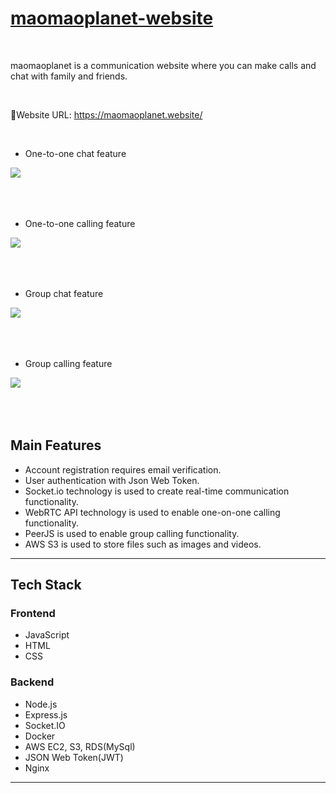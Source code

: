 # [maomaoplanet-website](https://maomaoplanet.website/)


<br/>

maomaoplanet is a communication website where you can make calls and chat with family and friends.

<br/>

🔗Website URL: https://maomaoplanet.website/

<br/>

* One-to-one chat feature

![](static/images/single_chat.gif)
<br/>
<br/>
<br/>
<br/>

* One-to-one calling feature

![](static/images/phone_call.gif)
<br/>
<br/>
<br/>
<br/>

* Group chat feature

![](static/images/group_chat.gif)
<br/>
<br/>
<br/>
<br/>

* Group calling feature

![](static/images/group_call.gif)
<br/>
<br/>
<br/>
<br/>


## Main Features

* Account registration requires email verification.
* User authentication with Json Web Token.
* Socket.io technology is used to create real-time communication functionality.
* WebRTC API technology is used to enable one-on-one calling functionality.
* PeerJS is used to enable group calling functionality.
* AWS S3 is used to store files such as images and videos.
<hr/>

## Tech Stack
### Frontend
* JavaScript
* HTML
* CSS


### Backend
* Node.js
* Express.js
* Socket.IO
* Docker
* AWS EC2, S3, RDS(MySql)
* JSON Web Token(JWT)
* Nginx

<hr/>




